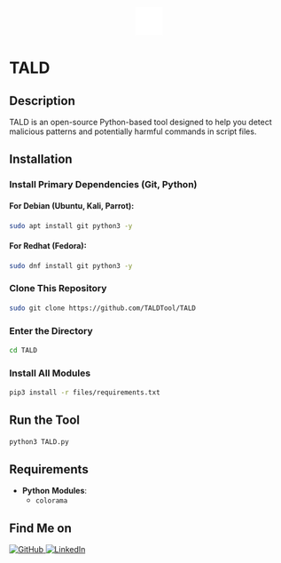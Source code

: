 <div align="center">
  <img src="files/logo.png" alt="Logo" width="50" />
</div>

# TALD

## Description
TALD is an open-source Python-based tool designed to help you detect malicious patterns and potentially harmful commands in script files.

## Installation

### Install Primary Dependencies (Git, Python)

#### For Debian (Ubuntu, Kali, Parrot):
```bash
sudo apt install git python3 -y
```

#### For Redhat (Fedora):
```bash
sudo dnf install git python3 -y
```

### Clone This Repository
```bash
sudo git clone https://github.com/TALDTool/TALD
```

### Enter the Directory
```bash
cd TALD
```

### Install All Modules
```bash
pip3 install -r files/requirements.txt
```

## Run the Tool
```bash
python3 TALD.py
```

## Requirements

- **Python**
  **Modules**:
  - `colorama`
 
## Find Me on
 
<div align="left">
  <a href="https://github.com/TALDv" target="_blank">
    <img src="https://img.shields.io/badge/GitHub-171515?style=for-the-badge&logo=github&logoColor=white" alt="GitHub" />
  </a>
  <a href="https://www.linkedin.com/in/mohamed-rayan-ettaldi-6b7501244/" target="_blank">
    <img src="https://img.shields.io/badge/LinkedIn-0A66C2?style=for-the-badge&logo=linkedin&logoColor=white" alt="LinkedIn" />
  </a>
</div>

